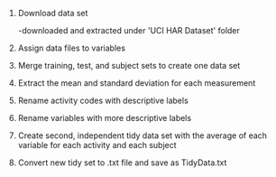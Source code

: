 1. Download data set

	-downloaded and extracted under 'UCI HAR Dataset' folder

2. Assign data files to variables

3. Merge training, test, and subject sets to create one data set

4. Extract the mean and standard deviation for each measurement

5. Rename activity codes with descriptive labels

6. Rename variables with more descriptive labels

7. Create second, independent tidy data set with the average of each variable for each activity and each subject

8. Convert new tidy set to .txt file and save as TidyData.txt